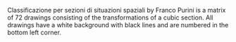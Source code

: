 Classificazione per sezioni di situazioni spaziali by Franco Purini is a matrix of 72 drawings consisting of the transformations of a cubic section. All drawings have a white background with black lines and are numbered in the bottom left corner.  
